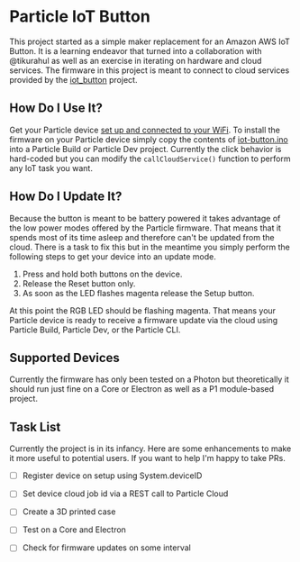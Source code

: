 # Particle IoT Button
This project started as a simple maker replacement for an Amazon AWS IoT Button. It is a learning endeavor that turned into a collaboration with @tikurahul as well as an exercise in iterating on hardware and cloud services. The firmware in this project is meant to connect to cloud services provided by the [iot_button](https://github.com/tikurahul/iot-button) project.

## How Do I Use It?
Get your Particle device [set up and connected to your WiFi](https://docs.particle.io/start/). To install the firmware on your Particle device simply copy the contents of [iot-button.ino](./iot-button.ino) into a Particle Build or Particle Dev project. Currently the click behavior is hard-coded but you can modify the `callCloudService()` function to perform any IoT task you want.

## How Do I Update It?
Because the button is meant to be battery powered it takes advantage of the low power modes offered by the Particle firmware. That means that it spends most of its time asleep and therefore can't be updated from the cloud. There is a task to fix this but in the meantime you simply perform the following steps to get your device into an update mode.

1. Press and hold both buttons on the device.
2. Release the Reset button only.
3. As soon as the LED flashes magenta release the Setup button.

At this point the RGB LED should be flashing magenta. That means your Particle device is ready to receive a firmware update via the cloud using Particle Build, Particle Dev, or the Particle CLI.

## Supported Devices
Currently the firmware has only been tested on a Photon but theoretically it should run just fine on a Core or Electron as well as a P1 module-based project.

## Task List
Currently the project is in its infancy. Here are some enhancements to make it more useful to potential users. If you want to help I'm happy to take PRs.

- [ ] Register device on setup using System.deviceID
- [ ] Set device cloud job id via a REST call to Particle Cloud
- [ ] Create a 3D printed case
- [ ] Test on a Core and Electron
- [ ] Check for firmware updates on some interval

